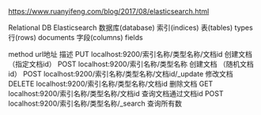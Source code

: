 https://www.ruanyifeng.com/blog/2017/08/elasticsearch.html

Relational DB          Elasticsearch
数据库(database)         索引(indices)
表(tables)                 types
行(rows)                   documents
字段(columns)              fields


method           url地址                                    描述
PUT     localhost:9200/索引名称/类型名称/文档id        创建文档（指定文档id）
POST    localhost:9200/索引名称/类型名称 创建文档      （随机文档id）
POST    localhost:9200/索引名称/类型名称/文档id/_update   修改文档
DELETE  localhost:9200/索引名称/类型名称/文档id           删除文档
GET     localhost:9200/索引名称/类型名称/文档id           查询文档通过文档id
POST    localhost:9200/索引名称/类型名称/_search         查询所有数
